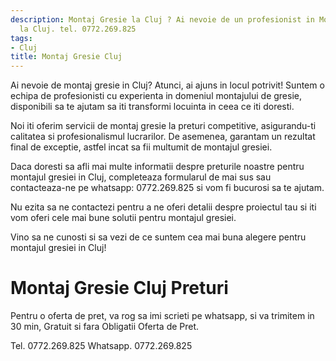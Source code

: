 ```yaml
---
description: Montaj Gresie la Cluj ? Ai nevoie de un profesionist in Montaj Gresie
  la Cluj. tel. 0772.269.825
tags:
- Cluj
title: Montaj Gresie Cluj
---
```



Ai nevoie de montaj gresie in Cluj? Atunci, ai ajuns in locul potrivit! Suntem o echipa de profesionisti cu experienta in domeniul montajului de gresie, disponibili sa te ajutam sa iti transformi locuinta in ceea ce iti doresti. 

Noi iti oferim servicii de montaj gresie la preturi competitive, asigurandu-ti calitatea si profesionalismul lucrarilor. De asemenea, garantam un rezultat final de exceptie, astfel incat sa fii multumit de montajul gresiei.

Daca doresti sa afli mai multe informatii despre preturile noastre pentru montajul gresiei in Cluj, completeaza formularul de mai sus sau contacteaza-ne pe whatsapp: 0772.269.825 si vom fi bucurosi sa te ajutam. 

Nu ezita sa ne contactezi pentru a ne oferi detalii despre proiectul tau si iti vom oferi cele mai bune solutii pentru montajul gresiei. 

Vino sa ne cunosti si sa vezi de ce suntem cea mai buna alegere pentru montajul gresiei in Cluj!

# Montaj Gresie Cluj Preturi
Pentru o oferta de pret, va rog sa imi scrieti pe whatsapp, si va trimitem in 30 min, Gratuit si fara Obligatii Oferta de Pret.

Tel. 0772.269.825
Whatsapp. 0772.269.825